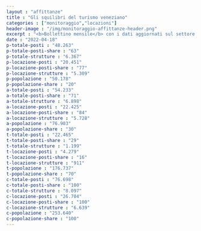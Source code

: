 ```yaml
---
layout : "affittanze"
title : "Gli squilibri del turismo veneziano"
categories : ["monitoraggio","locazioni"]
header-image : "/img/monitoraggio-affittanze-header.png"
excerpt : "<b>Bollettino mensile</b> con i dati aggiornati sul settore ricettivo alberghiero ed extra-alberghiero. confrontati con quelli sulla popolazione. Scopri. attraverso grafici e mappe interattive. le dinamiche di squilibrio che sottraggono abitazioni residenziali in favore del settore turistico."
date : "2022-04-18"
p-totale-posti : "48.263"
p-totale-posti-share : "63"
p-totale-strutture : "6.367"
p-locazione-posti : "20.451"
p-locazione-posti-share : "77"
p-locazione-strutture : "5.309"
p-popolazione : "50.178"
p-popolazione-share : "20"
a-totale-posti : "54.233"
a-totale-posti-share : "71"
a-totale-strutture : "6.898"
a-locazione-posti : "22.425"
a-locazione-posti-share : "84"
a-locazione-strutture : "5.728"
a-popolazione : "76.903"
a-popolazione-share : "30"
t-totale-posti : "22.465"
t-totale-posti-share : "29"
t-totale-strutture : "1.199"
t-locazione-posti : "4.279"
t-locazione-posti-share : "16"
t-locazione-strutture : "911"
t-popolazione : "176.737"
t-popolazione-share : "70"
c-totale-posti : "76.698"
c-totale-posti-share : "100"
c-totale-strutture : "8.097"
c-locazione-posti : "26.704"
c-locazione-posti-share : "100"
c-locazione-strutture : "6.639"
c-popolazione : "253.640"
c-popolazione-share : "100"
---
```


